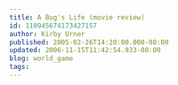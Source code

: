 ```yaml
---
title: A Bug's Life (movie review)
id: 110945674173427157
author: Kirby Urner
published: 2005-02-26T14:20:00.000-08:00
updated: 2006-11-15T11:42:54.933-08:00
blog: world_game
tags: 
---
```


